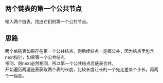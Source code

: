## 两个链表的第一个公共节点
输入两个链表，找出它们的第一个公共节点。
## 思路
两个单链表如果存在第一个公共结点，则后续结点一定都公共，因为结点里包含next指针，如果第一个公共结点</br>
相同，则next必然相同，所以第一个公共结点后链表合并。</br>
开始遍历两遍链表获取两个表的长度，比较长度让长的一个先走差值个步长，再两个一起走。</br>